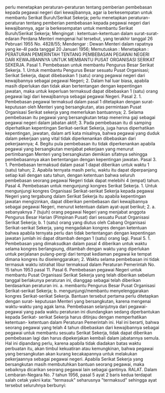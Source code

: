  perlu menetapkan peraturan-peraturan tentang pemberian pembebasan kepada pegawai negeri dari kewajibannya, agar ia berkesempatan untuk membantu Serikat Buruh/Serikat Sekerja; perlu menetapkan peraturan-peraturan tentang pemberian pembebasan kepada pegawai negeri dari kewajibannya, agar ia berkesempatan untuk membantu Serikat Buruh/Serikat Sekerja;
Mengingat :
 ketentuan-ketentuan dalam surat-surat-edaran Perdana Menteri mengenai hal tersebut, yang terakhir tanggal 26 Pebruari 1955 No. 4828/55; Mendengar : Dewan Menteri dalam rapatnya yang ke-4l pada tanggal 20 Januari 1956; Memutuskan : Menetapkan : PERATURAN PEMERINTAH TENTANG PEMBEBASAN PEGAWAI NEGERI DARI KEWAJIBANNYA UNTUK MEMBANTU PUSAT ORGANISASI SERIKAT SEKERJA. Pasal 1. Pembebasan untuk membantu Pengurus Besar Serikat Sekerja. 1. Untuk membantu Pengurus Besar sesuatu Pusat Organisasi; Serikat Sekerja, dapat dibebaskan 1 (satu) orang pegawai negeri dari kewajibannya sebagai pegawai Negeri;
2. Dalam hal luar biasa, apabila masih diperlukan dan tidak akan bertentangan dengan kepentingan jawatan, maka untuk keperluan termaksud dapat dibebaskan 1 (satu) orang pegawai lagi dari kewajibannya sebagai pegawai Negeri. Pasal 2. 1. Pembebasan pegawai termaksud dalam pasal 1 ditetapkan dengan surat-keputusan oleh Menteri yang bersangkutan, atas permintaan Pusat Organisasi Serikat sekerja yang memerlukan bantuannya;
2. Selama pembebasan itu pegawai yang bersangkutan tetap menerima gaji sebagai pegawai negeri dalam jabatan aktif;
3. Pada pembebasan itu di samping diperhatikan kepentingan Serikat-serikat Sekerja, juga harus diperhatikan kepentingan, jawatan, dalam arti kata misalnya, bahwa pegawai yang duduk dalam pekerjaan yang vital tidak diperkenankan dibebaskan dari pekerjaannya;
4. Begitu pula pembebasan itu tidak diperkenankan apabila pegawai yang bersangkutan menjabat pekerjaan yang menurut pertimbangan Menteri yang bersangkutan demikian sifatnya sehingga pembebasannya akan bertentangan dengan kepentingan jawatan. Pasal 3. 1. Pembebasan termaksud dalam pasal 1 dapat diberikan untuk waktu 1 (satu) tahun;
2. Apabila ternyata masih perlu, waktu itu dapat diperpanjang setiap kali dengan satu tahun, dengan ketentuan bahwa seluruh pembebasan seorang pegawai Negeri tidak dapat melebihi 4 (empat) tahun. Pasal 4. Pembebasan untuk mengunjungi kongres Serikat Sekerja. 1. Untuk mengunjungi kongres Organisasi Serikat-serikat Sekerja kepada pegawai Negeri yang tergabung dalam Serikat Sekerja itu apabila kepentingan jawatan mengizinkan, dapat diberikan pembebasan dari kewajibannya sebagai pegawai Negeri, menurut ketentuan dalam ayat-ayat berikut;
2. a. sebanyaknya 7 (tujuh) orang pegawai Negeri yang menjabat anggota Pengurus Besar Harian (Pimpinan Pusat) dari sesuatu Pusat Organisasi Serikat Sekerja;
b. 1 (satu) orang yang diutus oleh Cabang Organisasi Serikat-serikat Sekerja, yang mengadakan kongres dengan ketentuan bahwa apabila ternyata perlu dan tidak bertentangan dengan kepentingan jawatan jumlah ini dapat ditambah dengan 1 (satu) orang lagi. Pasal 5. 1. Pembebasan yang dimaksudkan dalam pasal 4 diberikan untuk waktu selama kongres berlangsung, ditambah dengan waktu yang diperlukan untuk perjalanan pulang-pergi dari tempat kediaman pegawai ke tempat dimana kongres itu diselenggarakan;
2. Waktu selama pembebasan ini tidak termasuk waktu istirahat libur termaksud dalam Peraturan Pemerintah No. 15 tahun 1953 pasal 11. Pasal 6. Pembebasan pegawai Negeri untuk membantu Pusat Organisasi Serikat Sekerja yang telah diberikan sebelum tanggal berlakunya peraturan ini, dianggap sebagai telah diberikan berdasarkan peraturan ini.
a. membantu Pengurus Besar Pusat Organisasi Serikat-serikat Sekerja;
b. mengunjungi/membantu menyelenggarakan kongres Serikat-serikat Sekerja. Bantuan tersebut pertama perlu ditetapkan dengan surat- keputusan Menteri yang bersangkutan, karena mengenai waktu-waktu yang agak lama. Pembebasan selanjutnya dari pegawai-pegawai yang pada waktu peraturan ini diundangkan sedang diperbantukan kepada Serikat- serikat Sekerja harus ditinjau dengan memperhatikan ketentuan- ketentuan dalam Peraturan Pemerintah ini. Hal ini berarti, bahwa seorang pegawai yang telah 4 tahun dibebaskan dari kewajibannya sebagai pegawai untuk membantu sesuatu Serikat Sekerja, tidak dapat diberikan pembebasan lagi dan harus dipekerjakan kembali dalam jabatannya semula. Hal ini dipandang perlu, karena apabila tidak diadakan batas waktu perbuatan itu, akan timbul kekuatiran atau kemungkinan, bahwa pegawai yang bersangkutan akan kurang kecakapannya untuk melakukan pekerjaannya sebagai pegawai negeri. Apabila Serikat Sekerja yang bersangkutan masih membutuhkan bantuan seorang pegawai, maka sebaiknya dicarikan seorang pegawai lain sebagai gantinya. RALAT. Dalam Lembaran-Negara No. 7 tahun 1956, pasal 5 ayat 2 baris kedua terdapat salah cetak yakni kata: "termasuk" seharusnya "termaksud" sehingga ayat tersebut seluruhnya berbunyi: